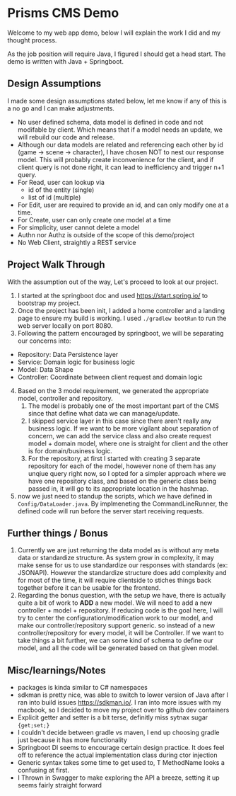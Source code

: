 # Prisms CMS Demo
Welcome to my web app demo, below I will explain the work I did and my thought process.

As the job position will require Java, I figured I should get a head start. The demo is written with Java + Springboot.

## Design Assumptions
I made some design assumptions stated below, let me know if any of this
is a no go and I can make adjustments. 

* No user defined schema, data model is defined in code and not modifable by client. Which means that if a model needs an update, we will rebuild our code and release. 
* Although our data models are related and referencing each other by id (game -> scene -> character), I have chosen NOT to nest our response model. This will probably create inconvenience for the client, and if client query is not done right, it can lead to inefficiency and trigger n+1 query. 
* For Read, user can lookup via
  * id of the entity (single)
  * list of id (multiple)
* For Edit, user are required to provide an id, and can only modify one at a time. 
* For Create, user can only create one model at a time
* For simplicity, user cannot delete a model
* Authn nor Authz is outside of the scope of this demo/project
* No Web Client, straightly a REST service

## Project Walk Through
With the assumption out of the way, Let's proceed to look at our project. 
1. I started at the springboot doc and used https://start.spring.io/ to bootstrap my project. 
2. Once the project has been init, I added a home controller and a landing page to ensure my build is working. I used `./gradlew bootRun` to run the web server locally on port 8080. 
3. Following the pattern encouraged by springboot, we will be separating our concerns into:
  * Repository: Data Persistence layer
  * Service: Domain logic for business logic
  * Model: Data Shape
  * Controller: Coordinate between client request and domain logic
4. Based on the 3 model requirement, we generated the appropriate model, controller and repository. 
   1. The model is probably one of the most important part of the CMS since that define what data we can manage/update. 
   2. I skipped service layer in this case since there aren't really any business logic. If we want to be more vigilant about separation of concern, we can add the service class and also create request model + domain model, where one is straight for client and the other is for domain/business logic.  
   3. For the repository, at first I started with creating 3 separate repository for each of the model, however none of them has any unqiue query right now, so I opted for a simpler approach where we have one repository class, and based on the generic class being passed in, it will go to its appropriate location in the hashmap. 
5. now we just need to standup the scripts, which we have defined in `Config/DataLoader.java`. By implmeneting the CommandLineRunner, the defined code will run before the server start receiving requests.

## Further things / Bonus
1. Currently we are just returning the data model as is without any meta data or standardize structure. As system grow in complexity, it may make sense for us to use standardize our responses with standards (ex: JSONAPI). However the standardize structure does add complexity and for most of the time, it will require clientside to stiches things back together before it can be usable for the frontend. 
2. Regarding the bonus question, with the setup we have, there is actually quite a bit of work to **ADD** a new model. We will need to add a new controller + model + repository. If reducing code is the goal here, I will try to center the configuration/modification work to our model, and make our controller/repository support generic. so instead of a new controller/repository for every model, it will be Controller<T>. If we want to take things a bit further, we can some kind of schema to define our model, and all the code will be generated based on that given model. 

## Misc/learnings/Notes
* packages is kinda similar to C# namespaces
* sdkman is pretty nice, was able to switch to lower version of Java after I ran into build issues https://sdkman.io/. I ran into more issues with my macbook, so I decided to move my project over to github dev containers
* Explicit getter and setter is a bit terse, definitly miss sytnax sugar `{get;set;}`
* I couldn't decide between gradle vs maven, I end up choosing gradle just because it has more functionality
* Springboot DI seems to encourage certain design practice. It does feel off to reference the actual implementation class during ctor injection
* Generic syntax takes some time to get used to, <T> T MethodName looks a confusing at first.
* I Thrown in Swagger to make exploring the API a breeze, setting it up seems fairly straight forward 